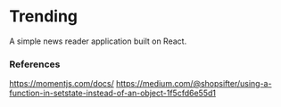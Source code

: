 # Trending

A simple news reader application built on React.

### References

https://momentjs.com/docs/
https://medium.com/@shopsifter/using-a-function-in-setstate-instead-of-an-object-1f5cfd6e55d1
